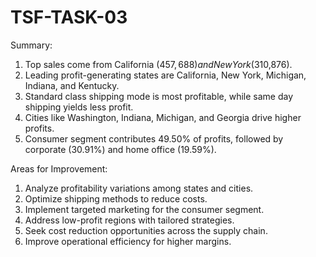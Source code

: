 # TSF-TASK-03
Summary:

1. Top sales come from California ($457,688) and New York ($310,876).
2. Leading profit-generating states are California, New York, Michigan, Indiana, and Kentucky.
3. Standard class shipping mode is most profitable, while same day shipping yields less profit.
4. Cities like Washington, Indiana, Michigan, and Georgia drive higher profits.
5. Consumer segment contributes 49.50% of profits, followed by corporate (30.91%) and home office (19.59%).

Areas for Improvement:

1. Analyze profitability variations among states and cities.
2. Optimize shipping methods to reduce costs.
3. Implement targeted marketing for the consumer segment.
4. Address low-profit regions with tailored strategies.
5. Seek cost reduction opportunities across the supply chain.
6. Improve operational efficiency for higher margins.
